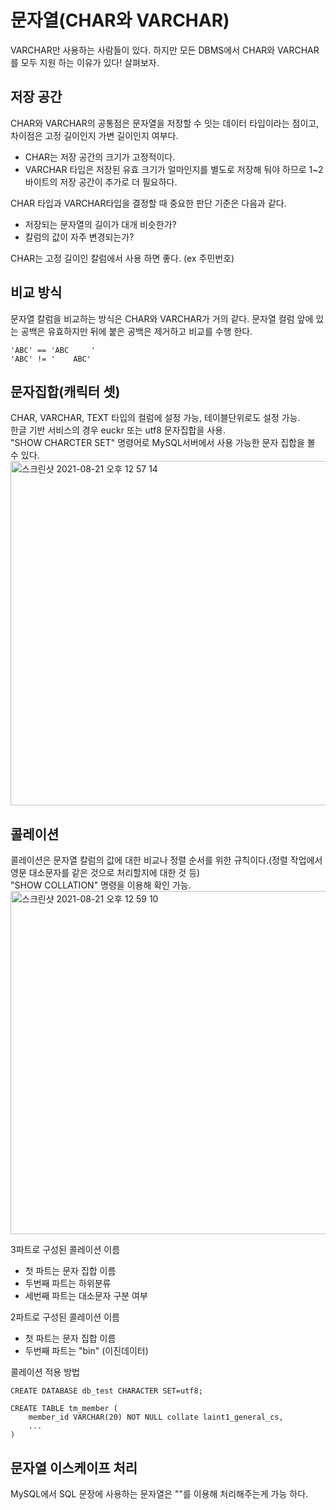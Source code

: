 # 문자열(CHAR와 VARCHAR)
VARCHAR만 사용하는 사람들이 있다. 하지만 모든 DBMS에서 CHAR와 VARCHAR를 모두 지원 하는 이유가 있다! 살펴보자.

## 저장 공간
CHAR와 VARCHAR의 공통점은 문자열을 저장할 수 잇는 데이터 타입이라는 점이고, 차이점은 고정 길이인지 가변 길이인지 여부다.
- CHAR는 저장 공간의 크기가 고정적이다.
- VARCHAR 타입은 저장된 유효 크기가 얼마인지를 별도로 저장해 둬야 하므로 1~2바이트의 저장 공간이 추가로 더 필요하다.

CHAR 타입과 VARCHAR타입을 결정할 때 중요한 판단 기준은 다음과 같다.
- 저장되는 문자열의 길이가 대개 비슷한가?
- 칼럼의 값이 자주 변경되는가?

CHAR는 고정 길이인 칼럼에서 사용 하면 좋다. (ex 주민번호)

## 비교 방식
문자열 칼럼을 비교하는 방식은 CHAR와 VARCHAR가 거의 같다. 문자열 컬럼 앞에 있는 공백은 유효하지만 뒤에 붙은 공백은 제거하고 비교를 수행 한다.
```
'ABC' == 'ABC     '
'ABC' != '    ABC'
```

## 문자집합(캐릭터 셋)
CHAR, VARCHAR, TEXT 타입의 컬럼에 설정 가능, 테이블단위로도 설정 가능.<br>
한글 기반 서비스의 경우 euckr 또는 utf8 문자집합을 사용.<br>
"SHOW CHARCTER SET" 명령어로 MySQL서버에서 사용 가능한 문자 집합을 볼 수 있다.
<img width="551" alt="스크린샷 2021-08-21 오후 12 57 14" src="https://user-images.githubusercontent.com/41745717/130309862-75339749-c4cc-4263-b05d-a881152617d4.png">

## 콜레이션
콜레이션은 문자열 칼럼의 값에 대한 비교나 정렬 순서를 위한 규칙이다.(정렬 작업에서 영문 대소문자를 같은 것으로 처리할지에 대한 것 등)<br>
"SHOW COLLATION" 명령을 이용해 확인 가능.
<img width="549" alt="스크린샷 2021-08-21 오후 12 59 10" src="https://user-images.githubusercontent.com/41745717/130309869-21eff052-02a3-4d53-a3f7-9d2595375b7c.png">

3파트로 구성된 콜레이션 이름
- 첫 파트는 문자 집합 이름
- 두번째 파트는 하위분류
- 세번째 파트는 대소문자 구분 여부

2파트로 구성된 콜레이션 이름
- 첫 파트는 문자 집합 이름
- 두번째 파트는 "bin" (이진데이터)

콜레이션 적용 방법
```
CREATE DATABASE db_test CHARACTER SET=utf8;

CREATE TABLE tm_member (
    member_id VARCHAR(20) NOT NULL collate laint1_general_cs,
    ...
)
```

## 문자열 이스케이프 처리
MySQL에서 SQL 문장에 사용하는 문자열은 "\"를 이용해 처리해주는게 가능 하다.
